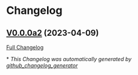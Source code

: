 # Changelog

## [V0.0.0a2](https://github.com/OpenVoiceOS/mycroft-dinkum-listener/tree/V0.0.0a2) (2023-04-09)

[Full Changelog](https://github.com/OpenVoiceOS/mycroft-dinkum-listener/compare/d79a0a12906051a608d887fd755f7242cfae2ad8...V0.0.0a2)



\* *This Changelog was automatically generated by [github_changelog_generator](https://github.com/github-changelog-generator/github-changelog-generator)*
